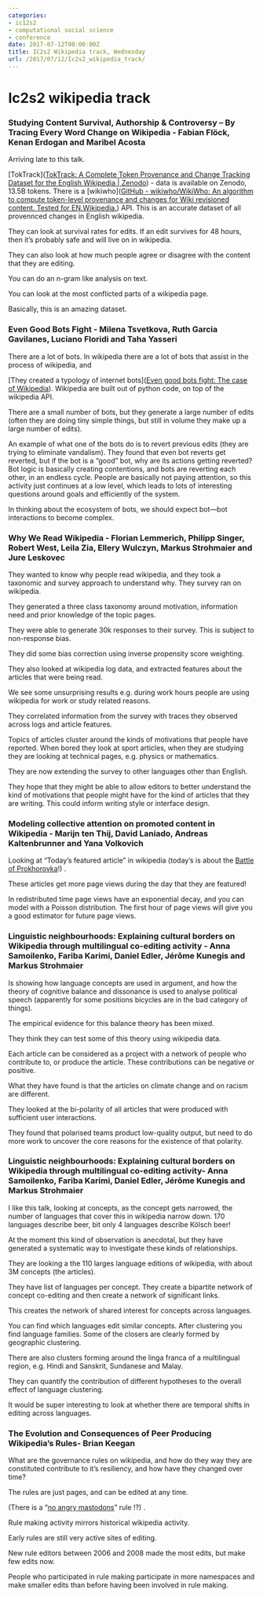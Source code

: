 ```yaml
---
categories:
- ic12s2
- computational social science
- conference
date: 2017-07-12T00:00:00Z
title: IC2s2 Wikipedia track, Wednesday
url: /2017/07/12/Ic2s2_wikipedia_track/
---
```


# Ic2s2 wikipedia track 
### Studying Content Survival, Authorship & Controversy – By Tracing Every Word Change on Wikipedia - Fabian Flöck, Kenan Erdogan and Maribel Acosta

Arriving late to this talk. 

[TokTrack]([TokTrack: A Complete Token Provenance and Change Tracking Dataset for the English Wikipedia | Zenodo](https://zenodo.org/record/345571#.WWXuT8aQ3dQ)) - data is available on Zenodo, 13.5B tokens. There is a [wikiwho]([GitHub - wikiwho/WikiWho: An algorithm to compute token-level provenance and changes for Wiki revisioned content. Tested for EN.Wikipedia.](https://github.com/wikiwho/WikiWho)) API. This is an accurate dataset of all provennced changes in English wikipedia. 

They can look at survival rates for edits. If an edit survives for 48 hours, then it’s probably safe and will live on in wikipedia. 

They can also look at how much people agree or disagree with the content that they are editing. 

You can do an n-gram like analysis on text. 

You can look at the most conflicted parts of a wikipedia page. 

Basically, this is an amazing dataset. 


###  Even Good Bots Fight - Milena Tsvetkova, Ruth Garcia Gavilanes, Luciano Floridi and Taha Yasseri

There are a lot of bots. In wikipedia there are a lot of bots that assist in the process of wikipedia, and 

[They created a typology of internet bots]([Even good bots fight: The case of Wikipedia](http://journals.plos.org/plosone/article?id=10.1371/journal.pone.0171774)). Wikipedia are built out of python code, on top of the wikipedia API. 

There are a small number of bots, but they generate a large number of edits (often they are doing tiny simple things, but still in volume they make up a large number of edits). 

An example of what one of the bots do is to revert previous edits (they are trying to eliminate vandalism). They found that even bot reverts get reverted, but if the bot is a “good” bot, why are its actions getting reverted? Bot logic is basically creating contentions, and bots are reverting each other, in an endless cycle. People are basically not paying attention, so this activity just continues at a low level, which leads to lots of interesting questions around goals and efficiently of the system. 

In thinking about the ecosystem of bots, we should expect bot—bot interactions to become complex. 

### Why We Read Wikipedia - Florian Lemmerich, Philipp Singer, Robert West, Leila Zia, Ellery Wulczyn, Markus Strohmaier and Jure Leskovec

They wanted to know why people read wikipedia, and they took a taxonomic and survey approach to understand why. They survey ran on wikipedia. 

They generated a three class taxonomy around motivation, information need and prior knowledge of the topic pages. 

They were able to generate 30k responses to their survey. This is subject to non-response bias. 

They did some bias correction using inverse propensity score weighting. 

They also looked at wikipedia log data, and extracted features about the articles that were being read. 

We see some unsurprising results e.g. during work hours people are using wikipedia for work or study related reasons. 

They correlated information from the survey with traces they observed across logs and article features. 

Topics of articles cluster around the kinds of motivations that people have reported. When bored they look at sport articles, when they are studying they are looking at technical pages, e.g. physics or mathematics. 

They are now extending the survey to other languages other than English. 

They hope that they might be able to allow editors to better understand the kind of motivations that people might have for the kind of articles that they are writing. This could inform writing style or interface design. 


### Modeling collective attention on promoted content in Wikipedia - Marijn ten Thij, David Laniado, Andreas Kaltenbrunner and Yana Volkovich

Looking at “Today’s featured article” in wikipedia (today’s is about the [Battle of Prokhorovka](https://en.wikipedia.org/wiki/Battle_of_Prokhorovka)!) .

These articles get more page views during the day that they are featured! 

In redistributed time page views have an exponential decay, and you can model with a Poisson distribution. The first hour of page views will give you a good estimator for future page views. 


### Linguistic neighbourhoods: Explaining cultural borders on Wikipedia through multilingual co-editing activity - Anna Samoilenko, Fariba Karimi, Daniel Edler, Jérôme Kunegis and Markus Strohmaier

Is showing how language concepts are used in argument, and how the theory of cognitive balance and dissonance is used to analyse political speech (apparently for some positions bicycles are in the bad category of things). 

The empirical evidence for this balance theory has been mixed. 

They think they can test some of this theory using wikipedia data. 

Each article can be considered as a project with a network of people who contribute to, or produce the article. These contributions can be negative or positive. 

What they have found is that the articles on climate change and on racism are different. 

They looked at the bi-polarity of all articles that were produced with sufficient user interactions. 

They found that polarised teams product low-quality output, but need to do more work to uncover the core reasons for the existence of that polarity. 

### Linguistic neighbourhoods: Explaining cultural borders on Wikipedia through multilingual co-editing activity- Anna Samoilenko, Fariba Karimi, Daniel Edler, Jérôme Kunegis and Markus Strohmaier

I like this talk, looking at concepts, as the concept gets narrowed, the number of languages that cover this in wikipedia narrow down. 170 languages describe beer, bit only 4 languages describe Kölsch beer! 

At the moment this kind of observation is anecdotal, but they have generated a systematic way to investigate these kinds of relationships. 

They are looking a the 110 larges language editions of wikipedia, with about 3M concepts (the articles). 

They have list of languages per concept. They create a bipartite network of concept co-editing and then create a network of significant links. 

This creates the network of shared interest for concepts across languages. 

You can find which languages edit similar concepts. After clustering you find language families. Some of the closers are clearly formed by geographic clustering. 

There are also clusters forming around the linga franca of a multilingual region, e.g. Hindi and Sanskrit, Sundanese and Malay. 

They can quantify the contribution of different hypotheses to the overall effect of language clustering. 

It would be super interesting to look at whether there are temporal shifts in editing across languages. 

### The Evolution and Consequences of Peer Producing Wikipedia’s Rules- Brian Keegan

 What are the governance rules on wikipedia, and how do they way they are constituted contribute to it’s resiliency, and how have they changed over time? 

The rules are just pages, and can be edited at any time. 

(There is a “[no angry mastodons](https://en.wikipedia.org/wiki/Wikipedia:No_angry_mastodons)” rule !?) .

Rule making activity mirrors historical wikipedia activity. 

Early rules are still very active sites of editing. 

New rule editors between 2006 and 2008 made the most edits, but make few edits now. 

People who participated in rule making participate in more namespaces and make smaller edits than before having been involved in rule making. 

